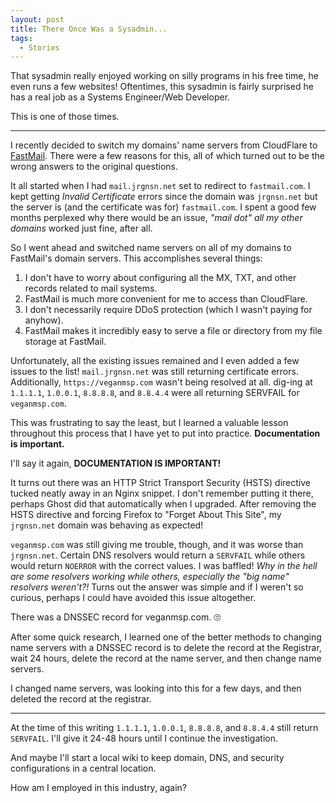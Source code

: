 ```yaml
---
layout: post
title: There Once Was a Sysadmin...
tags:
  - Stories
---
```


That sysadmin really enjoyed working on silly programs in his free time,
he even runs a few websites! Oftentimes, this sysadmin is fairly
surprised he has a real job as a Systems Engineer/Web Developer.

This is one of those times.

---

I recently decided to switch my domains' name servers from CloudFlare to
[FastMail][fastmail-ref]. There were a few reasons for this, all of
which turned out to be the wrong answers to the original questions.

It all started when I had `mail.jrgnsn.net` set to redirect to
`fastmail.com`. I kept getting *Invalid Certificate* errors since the
domain was `jrgnsn.net` but the server is (and the certificate was for)
`fastmail.com`. I spent a good few months perplexed why there would be
an issue, *"mail dot" all my other domains* worked just fine, after all.

So I went ahead and switched name servers on all of my domains to
FastMail's domain servers. This accomplishes several things:

1. I don't have to worry about configuring all the MX, TXT, and other
records related to mail systems.
2. FastMail is much more convenient for me to access than CloudFlare.
3. I don't necessarily require DDoS protection (which I wasn't paying
for anyhow).
4. FastMail makes it incredibly easy to serve a file or directory from
my file storage at FastMail.

Unfortunately, all the existing issues remained and I even added a
few issues to the list! `mail.jrgnsn.net` was still returning
certificate errors. Additionally, `https://veganmsp.com` wasn't being
resolved at all. dig-ing at `1.1.1.1`, `1.0.0.1`, `8.8.8.8`, and
`8.8.4.4` were all returning SERVFAIL for `veganmsp.com`.

This was frustrating to say the least, but I learned a valuable lesson
throughout this process that I have yet to put into practice.
**Documentation is important.**

I'll say it again, **DOCUMENTATION IS IMPORTANT!**

It turns out there was an HTTP Strict Transport Security (HSTS)
directive tucked neatly away in an Nginx snippet. I don't remember
putting it there, perhaps Ghost did that automatically when I upgraded.
After removing the HSTS directive and forcing Firefox to "Forget About
This Site", my `jrgnsn.net` domain was behaving as expected!

`veganmsp.com` was still giving me trouble, though, and it was worse
than `jrgnsn.net`. Certain DNS resolvers would return a `SERVFAIL` while
others would return `NOERROR` with the correct values. I was baffled!
*Why in the hell are some resolvers working while others, especially the
"big name" resolvers weren't?!* Turns out the answer was simple and if I
weren't so curious, perhaps I could have avoided this issue altogether.

There was a DNSSEC record for veganmsp.com. 🙄

After some quick research, I learned one of the better methods to
changing name servers with a DNSSEC record is to delete the record at
the Registrar, wait 24 hours, delete the record at the name server, and
then change name servers.

I changed name servers, was looking into this for a few days, and then
deleted the record at the registrar.

---

At the time of this writing `1.1.1.1`, `1.0.0.1`, `8.8.8.8`, and
`8.8.4.4` still return `SERVFAIL`. I'll give it 24-48 hours until I
continue the investigation.

And maybe I'll start a local wiki to keep domain, DNS, and security
configurations in a central location.

How am I employed in this industry, again?

[fastmail-ref]: https://www.fastmail.com/?STKI=17835792
